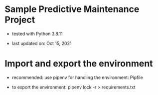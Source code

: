 # Sample Predictive Maintenance Project

- tested with Python 3.8.11

- last updated on: Oct 15, 2021

# Import and export the environment

- recommended: use pipenv for handling the environment: Pipfile

- to export the environment: pipenv lock -r > requirements.txt
